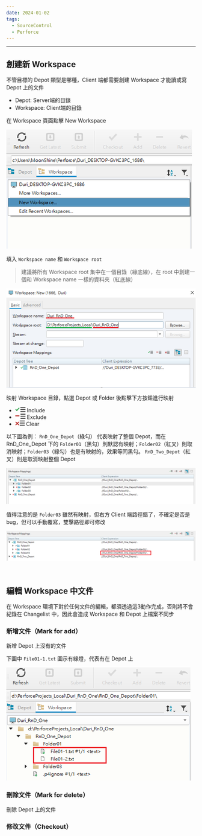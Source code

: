```yaml
---
date: 2024-01-02
tags:
  - SourceControl
  - Perforce
---
```

---
## 創建新 Workspace
不管目標的 Depot 類型是哪種，Client 端都需要創建 Workspace 才能讀或寫 Depot 上的文件 
 - Depot: Server端的目錄
 - Workspace: Client端的目錄

在 Workspace 頁面點擊 New Workspace

![2024-01-02 151441](https://raw.githubusercontent.com/agin0634/DuriShen_DevNote/main/Archives/Images/2024-01-02%20151441.png)

填入 `Workspace name` 和 `Workspace root`
> 建議將所有 Workspace root 集中在一個目錄（綠底線），在 root 中創建一個和 Workspace name 一樣的資料夾（紅底線）


![2024-01-02 155316](https://raw.githubusercontent.com/agin0634/DuriShen_DevNote/main/Archives/Images/2024-01-02%20155316.png)

映射 Workspace 目錄，點選 Depot 或 Folder 後點擊下方按鈕進行映射
- ![p4v-button-include-mapping_27x15](https://raw.githubusercontent.com/agin0634/DuriShen_DevNote/main/Archives/Images/p4v-button-include-mapping_27x15.webp) Include
- ![p4v-button-exclude-mapping_27x15](https://raw.githubusercontent.com/agin0634/DuriShen_DevNote/main/Archives/Images/p4v-button-exclude-mapping_27x15.webp) Exclude
- ![p4v-button-clear-mapping_25x15](https://raw.githubusercontent.com/agin0634/DuriShen_DevNote/main/Archives/Images/p4v-button-clear-mapping_25x15.webp) Clear

以下圖為例：
`RnD_One_Depot`（綠勾） 代表映射了整個 Depot，而在 RnD_One_Depot 下的 `Folder01`（黑勾）則默認有映射；`Folder02`（紅叉）則取消映射；`Folder03`（綠勾）也是有映射的，效果等同黑勾。
`RnD_Two_Depot`（紅叉）則是取消映射整個 Depot

![2024-01-02 164749](https://raw.githubusercontent.com/agin0634/DuriShen_DevNote/main/Archives/Images/2024-01-02%20164749.png)

值得注意的是 `Folder03` 雖然有映射，但右方 Client 端路徑錯了，不確定是否是 bug，但可以手動覆寫，雙擊路徑即可修改

![2024-01-02 171518](https://raw.githubusercontent.com/agin0634/DuriShen_DevNote/main/Archives/Images/2024-01-02%20171518.png)

<br>

## 編輯 Workspace 中文件
在 Workspace 環境下對於任何文件的編輯，都須透過這3動作完成，否則將不會紀錄在 Changelist 中，因此會造成 Workspace 和 Depot 上檔案不同步
### 新增文件（Mark for add）
新增 Depot 上沒有的文件

下圖中 `File01-1.txt` 圖示有綠燈，代表有在 Depot 上

![2024-01-02 180254](https://raw.githubusercontent.com/agin0634/DuriShen_DevNote/main/Archives/Images/2024-01-02%20180254.png)
### 刪除文件（Mark for delete）
刪除 Depot 上的文件
### 修改文件（Checkout）